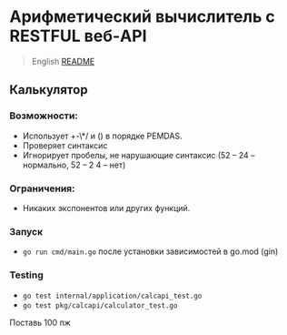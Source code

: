 # Арифметический вычислитель с RESTFUL веб-API

> English [README](README.ru)

## Калькулятор

### Возможности:

- Использует +-\\*/ и () в порядке PEMDAS.
- Проверяет синтаксис
- Игнорирует пробелы, не нарушающие синтаксис (52 – 24 – нормально, 52 – 2 4 – нет)

### Ограничения:

- Никаких экспонентов или других функций.

### Запуск

-   `go run cmd/main.go` после установки зависимостей в go.mod (gin)

### Testing

-   `go test internal/application/calcapi_test.go`
-   `go test pkg/calcapi/calculator_test.go`

Поставь 100 пж
